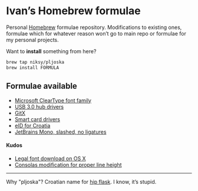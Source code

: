 # Ivan’s Homebrew formulae

Personal [Homebrew](http://brew.sh) formulae repository. Modifications to
existing ones, formulae which for whatever reason won’t go to main repo or
formulae for my personal projects.

Want to **install** something from here?

```bash
brew tap niksy/pljoska
brew install FORMULA
```

## Formulae available

* [Microsoft ClearType font family](http://www.microsoft.com/typography/cleartypefonts.mspx)
* [USB 3.0 hub drivers](https://github.com/Homebrew/homebrew-cask-drivers/blob/8dfffaec691ac21e7045dd5609e819a9fe1066a2/Casks/anker-rtunic.rb)
* [GitX](https://gist.github.com/diasjorge/c5ce0c2dd55270ab8e5843e929b07738)
* [Smart card drivers](https://github.com/Homebrew/homebrew-cask-drivers/blob/HEAD/Casks/acs-acr39u-smartcard-driver.rb)
* [eID for Croatia](https://www.eid.hr/)
* [JetBrains Mono, slashed, no ligatures](https://github.com/sharpjs/JetBrainsMonoSlashed)

#### Kudos

* [Legal font download on OS X](http://www.wezm.net/technical/2010/08/howto-install-consolas-font-mac/)
* [Consolas modification for proper line height](https://gist.github.com/evocateur/79238)

---

Why "pljoska"? Croatian name for [hip flask](http://en.wikipedia.org/wiki/Hip_flask). I know, it’s stupid.
